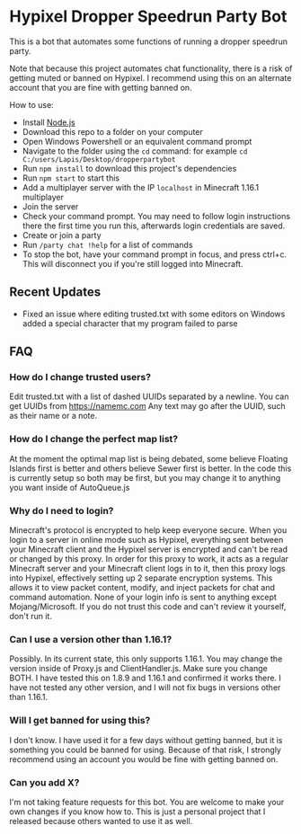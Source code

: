 # Hypixel Dropper Speedrun Party Bot
This is a bot that automates some functions of running a dropper speedrun party.

Note that because this project automates chat functionality, there is a risk of getting muted or banned on Hypixel. I recommend using this on an alternate account that you are fine with getting banned on.

How to use:
- Install [Node.js](https://nodejs.org/en/download/)
- Download this repo to a folder on your computer
- Open Windows Powershell or an equivalent command prompt
- Navigate to the folder using the `cd` command: for example `cd C:/users/Lapis/Desktop/dropperpartybot`
- Run `npm install` to download this project's dependencies
- Run `npm start` to start this
- Add a multiplayer server with the IP `localhost` in Minecraft 1.16.1 multiplayer
- Join the server
- Check your command prompt. You may need to follow login instructions there the first time you run this, afterwards login credentials are saved.
- Create or join a party
- Run `/party chat !help` for a list of commands
- To stop the bot, have your command prompt in focus, and press ctrl+c. This will disconnect you if you're still logged into Minecraft.

## Recent Updates
- Fixed an issue where editing trusted.txt with some editors on Windows added a special character that my program failed to parse

## FAQ
### How do I change trusted users?
Edit trusted.txt with a list of dashed UUIDs separated by a newline. You can get UUIDs from https://namemc.com Any text may go after the UUID, such as their name or a note.

### How do I change the perfect map list?
At the moment the optimal map list is being debated, some believe Floating Islands first is better and others believe Sewer first is better. In the code this is currently setup so both may be first, but you may change it to anything you want inside of AutoQueue.js

### Why do I need to login?
Minecraft's protocol is encrypted to help keep everyone secure. When you login to a server in online mode such as Hypixel, everything sent between your Minecraft client and the Hypixel server is encrypted and can't be read or changed by this proxy.
In order for this proxy to work, it acts as a regular Minecraft server and your Minecraft client logs in to it, then this proxy logs into Hypixel, effectively setting up 2 separate encryption systems.
This allows it to view packet content, modify, and inject packets for chat and command automation.
None of your login info is sent to anything except Mojang/Microsoft. If you do not trust this code and can't review it yourself, don't run it.

### Can I use a version other than 1.16.1?
Possibly. In its current state, this only supports 1.16.1. You may change the version inside of Proxy.js and ClientHandler.js. Make sure you change BOTH.
I have tested this on 1.8.9 and 1.16.1 and confirmed it works there. I have not tested any other version, and I will not fix bugs in versions other than 1.16.1.

### Will I get banned for using this?
I don't know. I have used it for a few days without getting banned, but it is something you could be banned for using. Because of that risk, I strongly recommend using an account you would be fine with getting banned on.

### Can you add X?
I'm not taking feature requests for this bot. You are welcome to make your own changes if you know how to. This is just a personal project that I released because others wanted to use it as well.
